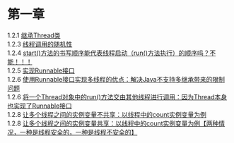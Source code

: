 # 第一章
1.2.1 [继承Thread类](https://github.com/reki-cool/Java_Multi-thread_Programming_Second_Edition/blob/master/chapter-1/src/main/java/_1_2/_1_2_1/MyThread.java)  
1.2.3 [线程调用的随机性](https://github.com/reki-cool/Java_Multi-thread_Programming_Second_Edition/blob/master/chapter-1/src/main/java/_1_2/_1_2_3/MyThread.java)  
1.2.4 [start()方法的书写顺序能代表线程启动（run()方法执行）的顺序吗？不能！！！](https://github.com/reki-cool/Java_Multi-thread_Programming_Second_Edition/blob/master/chapter-1/src/main/java/_1_2/_1_2_4/MyThread.java)  
1.2.5 [实现Runnable接口](https://github.com/reki-cool/Java_Multi-thread_Programming_Second_Edition/blob/master/chapter-1/src/main/java/_1_2/_1_2_5/MyRunnable.java)  
1.2.6 [使用Runnable接口实现多线程的优点：解决Java不支持多继承带来的限制问题](https://github.com/reki-cool/Java_Multi-thread_Programming_Second_Edition/blob/master/chapter-1/src/main/java/_1_2/_1_2_6/Test.java)  
1.2.6 [将一个Thread对象中的run()方法交由其他线程进行调用：因为Thread本身也实现了Runnable接口](https://github.com/reki-cool/Java_Multi-thread_Programming_Second_Edition/blob/master/chapter-1/src/main/java/_1_2/_1_2_6/Test2.java)  
1.2.8 [让多个线程之间的实例变量不共享：以线程中的count实例变量为例](https://github.com/reki-cool/Java_Multi-thread_Programming_Second_Edition/blob/master/chapter-1/src/main/java/_1_2/_1_2_8/MyThread.java)    
1.2.8 [让多个线程之间的实例变量共享：以线程中的count实例变量为例【两种情况，一种是线程安全的，一种是线程不安全的】](https://github.com/reki-cool/Java_Multi-thread_Programming_Second_Edition/blob/master/chapter-1/src/main/java/_1_2/_1_2_8/Test.java)    